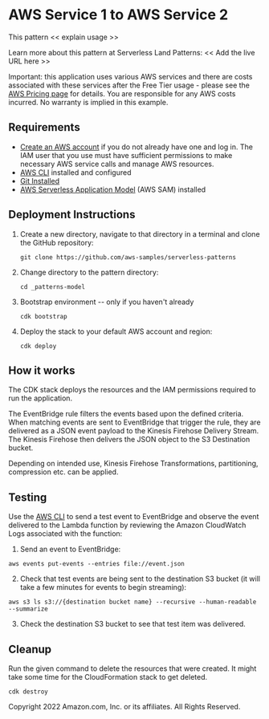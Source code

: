 # AWS Service 1 to AWS Service 2

This pattern << explain usage >>

Learn more about this pattern at Serverless Land Patterns: << Add the live URL here >>

Important: this application uses various AWS services and there are costs associated with these services after the Free Tier usage - please see the [AWS Pricing page](https://aws.amazon.com/pricing/) for details. You are responsible for any AWS costs incurred. No warranty is implied in this example.

## Requirements

* [Create an AWS account](https://portal.aws.amazon.com/gp/aws/developer/registration/index.html) if you do not already have one and log in. The IAM user that you use must have sufficient permissions to make necessary AWS service calls and manage AWS resources.
* [AWS CLI](https://docs.aws.amazon.com/cli/latest/userguide/install-cliv2.html) installed and configured
* [Git Installed](https://git-scm.com/book/en/v2/Getting-Started-Installing-Git)
* [AWS Serverless Application Model](https://docs.aws.amazon.com/serverless-application-model/latest/developerguide/serverless-sam-cli-install.html) (AWS SAM) installed

## Deployment Instructions

1. Create a new directory, navigate to that directory in a terminal and clone the GitHub repository:
    ``` 
    git clone https://github.com/aws-samples/serverless-patterns
    ```
2. Change directory to the pattern directory:
    ```
    cd _patterns-model
    ```
3. Bootstrap environment -- only if you haven't already 
    ```
    cdk bootstrap
    ```

4.  Deploy the stack to your default AWS account and region:
    ```
    cdk deploy
    ```
## How it works

The CDK stack deploys the resources and the IAM permissions required to run the application.

The EventBridge rule filters the events based upon the defined criteria. When matching events are sent to EventBridge that trigger the rule, they are delivered as a JSON event payload to the Kinesis Firehose Delivery Stream. The Kinesis Firehose then delivers the JSON object to the S3 Destination bucket.

Depending on intended use, Kinesis Firehose Transformations, partitioning, compression etc. can be applied. 

## Testing

Use the [AWS CLI](https://aws.amazon.com/cli/) to send a test event to EventBridge and observe the event delivered to the Lambda function by reviewing the Amazon CloudWatch Logs associated with the function:

1. Send an event to EventBridge:

```
aws events put-events --entries file://event.json
```

2. Check that test events are being sent to the destination S3 bucket (it will take a few minutes for events to begin streaming):

```
aws s3 ls s3://{destination bucket name} --recursive --human-readable --summarize
```

3. Check the destination S3 bucket to see that test item was delivered. 


## Cleanup
 
Run the given command to delete the resources that were created. It might take some time for the CloudFormation stack to get deleted.
```
cdk destroy
```

Copyright 2022 Amazon.com, Inc. or its affiliates. All Rights Reserved.
